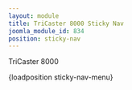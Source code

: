```yaml
---
layout: module
title: TriCaster 8000 Sticky Nav
joomla_module_id: 834
position: sticky-nav
---
```

<p class="sticky-nav-label">TriCaster 8000</p>
<a class="sticky-nav-expand" href="javascript:;" title="Expand TriCaster 8000 Menu"></a>
{loadposition sticky-nav-menu}
